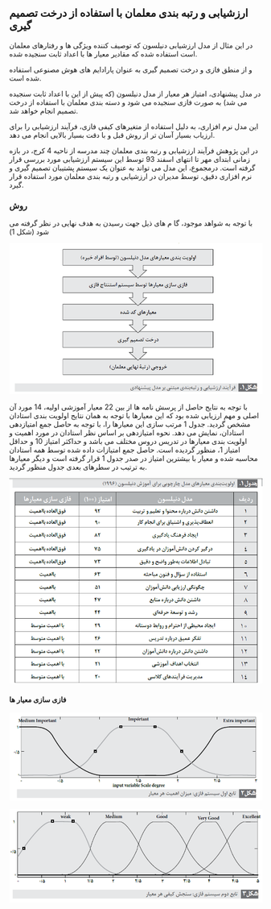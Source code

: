 
## ارزشیابی و رتبه بندی معلمان با استفاده از درخت تصمیم گیری

در این مثال از مدل ارزشیابی دنیلسون که توصیف کننده ویژگی ها و رفتارهای معلمان است استفاده شده که مقادیر معیار ها با اعداد ثابت سنجیده شده.

و از منطق فازی و درخت تصمیم گیری به عنوان پارادایم های هوش مصنوعی استفاده شده است.

در مدل پیشنهادی، امتیاز هر معیار از مدل دنیلسون (که پیش از این با اعداد ثابت سنجیده می شد) به صورت
فازی سنجیده می شود و دسته بندی معلمان با استفاده از درخت تصمیم انجام خواهد شد.

این مدل نرم افزاری، به دلیل استفاده از متغیرهای کیفی فازی، فرآیند ارزشیابی را برای ارزیاب بسیار آسان تر
از روش قبل و با دقت بسیار بالایی انجام می دهد.

در این پژوهش فرآیند ارزشیابی و رتبه بندی معلمان چند مدرسه از ناحیه 4 کرج، در بازه زمانی ابتدای مهر تا انتهای اسفند 93 توسط این سیستم ارزشیابی
مورد بررسی قرار گرفته است. درمجموع، این مدل می تواند به عنوان یک سیستم پشتیبان تصمیم گیری
و نرم افزاری دقیق، توسط مدیران در ارزشیابی و رتبه بندی معلمان مورد استفاده قرار گیرد.

### روش

با توجه به شواهد موجود، گا م های ذیل جهت رسیدن به هدف نهایی در نظر گرفته می شود (شکل 1)

![steps](steps.png)

با توجه به نتایج حاصل از پرسش نامه ها از بین 22 معیار آموزشی اولیه، 14 مورد آن اصلی
و مهم ارزیابی شده بود که این معیارها با توجه به همان نتایج اولویت بندی استادان مشخص گردید.
جدول 1 مرتب سازی این معیارها را، با توجه به حاصل جمع امتیازدهی استادان، نمایش می دهد. نحوه
امتیازدهی بر اساس نظر استادان در مورد اهمیت و اولویت بندی معیارها در تدریس دروس مختلف
می باشد و حداکثر امتیاز 10 و حداقل امتیاز 1، منظور گردیده است. حاصل جمع امتیازات داده شده
توسط همه استادان محاسبه شده و معیار با بیشترین امتیاز در صدر جدول 1 قرار گرفته است و دیگر
معیارها به ترتیب در سطرهای بعدی جدول منظور گردید.

![danielson](danielson.png)


#### فازی سازی معیار ها

![fuzzy1](fuzzy1.png)

![fuzzy2](fuzzy2.png)

